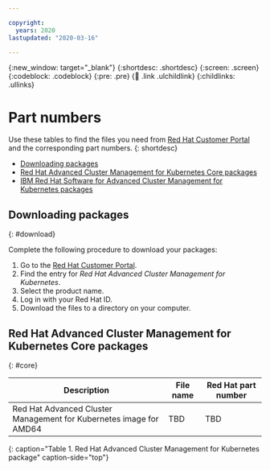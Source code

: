 ```yaml
---

copyright:
  years: 2020
lastupdated: "2020-03-16"

---
```


{:new_window: target="_blank"}
{:shortdesc: .shortdesc}
{:screen: .screen}
{:codeblock: .codeblock}
{:pre: .pre}
{:child: .link .ulchildlink}
{:childlinks: .ullinks}

# Part numbers

Use these tables to find the files you need from [Red Hat Customer Portal](https://access.redhat.com/downloads) and the corresponding part numbers.
{: shortdesc}

  - [Downloading packages](#download)
  - [Red Hat Advanced Cluster Management for Kubernetes Core packages](#core)
  - [IBM Red Hat Software for Advanced Cluster Management for Kubernetes packages](#rhel)

## Downloading packages
{: #download}

Complete the following procedure to download your packages:

1. Go to the [Red Hat Customer Portal](https://access.redhat.com/downloads). 
2. Find the entry for *Red Hat Advanced Cluster Management for Kubernetes*.
2. Select the product name.
3. Log in with your Red Hat ID.
4. Download the files to a directory on your computer.

## Red Hat Advanced Cluster Management for Kubernetes Core packages
{: #core}

| Description                              | File name                               | Red Hat part number |
|-------------------------------|----------------------------------|-------------------------|
| Red Hat Advanced Cluster Management for Kubernetes image for AMD64      | TBD       | TBD                        |
{: caption="Table 1. Red Hat Advanced Cluster Management for Kubernetes package" caption-side="top"}